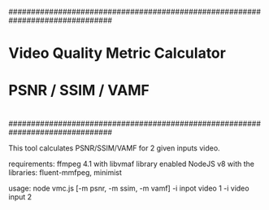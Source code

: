 ###############################################################################
#                                                                             #
#                       Video Quality Metric Calculator                       #
#                                                                             #
#						PSNR / SSIM / VAMF                            #
#																			  #
###############################################################################

This tool calculates PSNR/SSIM/VAMF for 2 given inputs video.

requirements:
ffmpeg 4.1 with libvmaf library enabled
NodeJS v8 with the libraries: fluent-mmfpeg, minimist

usage:
node vmc.js [-m psnr, -m ssim, -m vamf] -i inpot video 1 -i video input 2